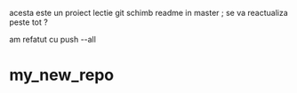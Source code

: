 acesta este un proiect lectie git
schimb readme in master ; se va reactualiza peste tot ?

am refatut cu push --all
# my_new_repo
